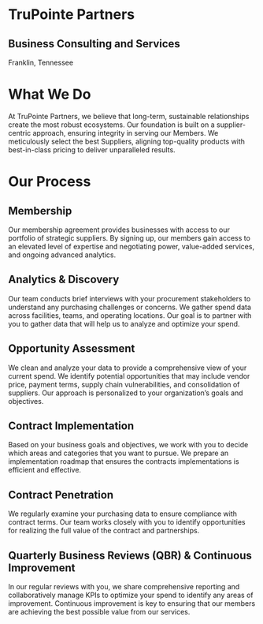 # TruPointe Partners
## Business Consulting and Services
Franklin, Tennessee

# What We Do
At TruPointe Partners, we believe that long-term, sustainable relationships create the most robust ecosystems. Our foundation is built on a supplier-centric approach, ensuring integrity in serving our Members. We meticulously select the best Suppliers, aligning top-quality products with best-in-class pricing to deliver unparalleled results.

# Our Process
## Membership
Our membership agreement provides businesses with access to our portfolio of strategic suppliers. By signing up, our members gain access to an elevated level of expertise and negotiating power, value-added services, and ongoing advanced analytics.

## Analytics & Discovery
Our team conducts brief interviews with your procurement stakeholders to understand any purchasing challenges or concerns. We gather spend data across facilities, teams, and operating locations. Our goal is to partner with you to gather data that will help us to analyze and optimize your spend.

## Opportunity Assessment
We clean and analyze your data to provide a comprehensive view of your current spend. We identify potential opportunities that may include vendor price, payment terms, supply chain vulnerabilities, and consolidation of suppliers. Our approach is personalized to your organization’s goals and objectives.

## Contract Implementation
Based on your business goals and objectives, we work with you to decide which areas and categories that you want to pursue. We prepare an implementation roadmap that ensures the contracts implementations is efficient and effective.

## Contract Penetration
We regularly examine your purchasing data to ensure compliance with contract terms. Our team works closely with you to identify opportunities for realizing the full value of the contract and partnerships.

## Quarterly Business Reviews (QBR) & Continuous Improvement
In our regular reviews with you, we share comprehensive reporting and collaboratively manage KPIs to optimize your spend to identify any areas of improvement. Continuous improvement is key to ensuring that our members are achieving the best possible value from our services.
